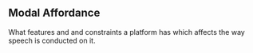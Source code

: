 ## Modal Affordance
What features and and constraints a platform has which affects the way speech is conducted on it.
